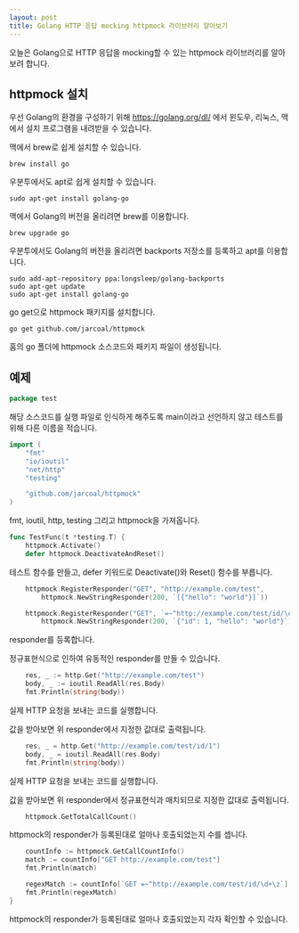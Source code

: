 ```yaml
---
layout: post
title: Golang HTTP 응답 mocking httpmock 라이브러리 알아보기
---
```


오늘은 Golang으로 HTTP 응답을 mocking할 수 있는 httpmock 라이브러리를 알아보려 합니다.

## httpmock 설치

우선 Golang의 환경을 구성하기 위해 https://golang.org/dl/ 에서 윈도우, 리눅스, 맥에서 설치 프로그램을 내려받을 수 있습니다.

맥에서 brew로 쉽게 설치할 수 있습니다.

```
brew install go
```

우분투에서도 apt로 쉽게 설치할 수 있습니다.

```
sudo apt-get install golang-go
```

맥에서 Golang의 버전을 올리려면 brew를 이용합니다.

```
brew upgrade go
```

우분투에서도 Golang의 버전을 올리려면 backports 저장소를 등록하고 apt를 이용합니다.

```
sudo add-apt-repository ppa:longsleep/golang-backports
sudo apt-get update
sudo apt-get install golang-go
```

go get으로 httpmock 패키지를 설치합니다.

```
go get github.com/jarcoal/httpmock
```

홈의 go 폴더에 httpmock 소스코드와 패키지 파일이 생성됩니다.

## 예제

```go
package test
```

해당 소스코드를 실행 파일로 인식하게 해주도록 main이라고 선언하지 않고 테스트를 위해 다른 이름을 적습니다.

```go
import (
	"fmt"
	"io/ioutil"
	"net/http"
	"testing"

	"github.com/jarcoal/httpmock"
)
```

fmt, ioutil, http, testing 그리고 httpmock을 가져옵니다.

```go
func TestFunc(t *testing.T) {
	httpmock.Activate()
	defer httpmock.DeactivateAndReset()
```

테스트 함수를 만들고, defer 키워드로 Deactivate()와 Reset() 함수를 부릅니다.

```go
	httpmock.RegisterResponder("GET", "http://example.com/test",
		httpmock.NewStringResponder(200, `[{"hello": "world"}]`))

	httpmock.RegisterResponder("GET", `=~^http://example.com/test/id/\d+\z`,
		httpmock.NewStringResponder(200, `{"id": 1, "hello": "world"}`))
```

responder를 등록합니다.

정규표현식으로 인하여 유동적인 responder를 만들 수 있습니다.

```go
	res, _ := http.Get("http://example.com/test")
	body, _ := ioutil.ReadAll(res.Body)
	fmt.Println(string(body))
```

실제 HTTP 요청을 보내는 코드를 실행합니다.

값을 받아보면 위 responder에서 지정한 값대로 출력됩니다.

```go
	res, _ = http.Get("http://example.com/test/id/1")
	body, _ = ioutil.ReadAll(res.Body)
	fmt.Println(string(body))
```

실제 HTTP 요청을 보내는 코드를 실행합니다.

값을 받아보면 위 responder에서 정규표현식과 매치되므로 지정한 값대로 출력됩니다.

```go
	httpmock.GetTotalCallCount()
```

httpmock의 responder가 등록된대로 얼마나 호출되었는지 수를 셉니다.

```go
	countInfo := httpmock.GetCallCountInfo()
	match := countInfo["GET http://example.com/test"]
	fmt.Println(match)

	regexMatch := countInfo[`GET =~^http://example.com/test/id/\d+\z`]
	fmt.Println(regexMatch)
}
```

httpmock의 responder가 등록된대로 얼마나 호출되었는지 각자 확인할 수 있습니다.
